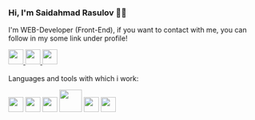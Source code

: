 ### Hi, I'm Saidahmad Rasulov 🧑‍💻
I'm WEB-Developer (Front-End), if you want to contact with me, you can follow in my some link under profile!

<a href='https://t.me/Rasulov_57'>
    <img src='https://avatars.mds.yandex.net/i?id=a5ca45ebc1978fac6470427e1cfe8b00ba9df5ca-9237877-images-thumbs&n=13' width='30px' />
</a>
<a href='https://www.instagram.com/_rasulov_.07'>
    <img src='https://www.clipartmax.com/png/middle/124-1243791_social-media-logo-computer-icons-social-media-hd-icons.png' width='30px' />
</a>
<a href='https://vk.com/angel_c_nebec'>
    <img src='https://avatars.mds.yandex.net/i?id=cd21c7bc331170ff81e8c0ea9a513d1ef7fdba4b-8497057-images-thumbs&n=13' width='30px' />
</a>
<br />
<br />
Languages and tools with which i work: 

<code><img src='https://pbs.twimg.com/media/DgvC_pWX0AACW_L.jpg' width='30px' /></code>
<code><img src='https://yt3.ggpht.com/ytc/AKedOLTJD5FAJe0M0sjMKIi4gr2cLbw4mr572sQ2vs-S=s900-c-k-c0x00ffffff-no-rj' width='30px' /></code>
<code><img src='https://avatars.mds.yandex.net/i?id=6dfa4b5f9c7398c537d29f15c9c1dc13a5971b38-7014775-images-thumbs&n=13' width='30px'  /></code>
<code><img src='https://avatars.mds.yandex.net/i?id=377c020e7e4d47d5db18aadca9568ed52c4751e5-6503967-images-thumbs&n=13' width='45px' /></code>
<code><img src='https://avatars.mds.yandex.net/i?id=34780652a5a73727732e6eb1269a52350fb53dd2-6977815-images-thumbs&n=13' width='30px' /></code>
<code><img src='https://avatars.mds.yandex.net/i?id=34780652a5a73727732e6eb1269a52350fb53dd2-6977815-images-thumbs&n=13' width='30px' /></code>
